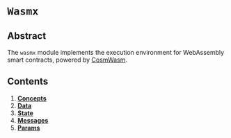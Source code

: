 # `Wasmx`

## Abstract

The `wasmx` module implements the execution environment for WebAssembly smart contracts, powered by [CosmWasm](https://cosmwasm.com).

## Contents

1. **[Concepts](./01_concepts.md)**
2. **[Data](./02_data.md)**
3. **[State](./03_state.md)**
4. **[Messages](./04_messages.md)**
5. **[Params](./05_params.md)**